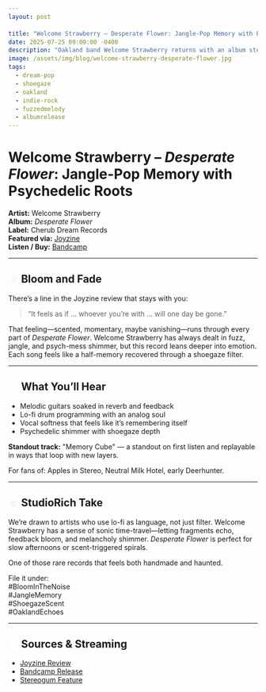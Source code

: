 ```yaml
---
layout: post

title: "Welcome Strawberry – Desperate Flower: Jangle-Pop Memory with Psychedelic Roots"
date: 2025-07-25 09:00:00 -0400
description: "Oakland band Welcome Strawberry returns with an album steeped in scent, sorrow, and shimmer. *Desperate Flower* is noise-kissed dream pop for emotional bloom cycles."
image: /assets/img/blog/welcome-strawberry-desperate-flower.jpg
tags:
  - dream-pop
  - shoegaze
  - oakland
  - indie-rock
  - fuzzedmelody
  - albumrelease
---
```


# Welcome Strawberry – *Desperate Flower*: Jangle-Pop Memory with Psychedelic Roots

**Artist:** Welcome Strawberry  
**Album:** *Desperate Flower*  
**Label:** Cherub Dream Records  
**Featured via:** [Joyzine](https://joyzine.org/2025/07/23/welcome-strawberry-desperate-flower/)  
**Listen / Buy:** [Bandcamp](https://welcomestrawberry.bandcamp.com/album/desperate-flower)

---

## <img src="/assets/icons/plum-flower.svg" alt="Flower icon" style="width: 1em; vertical-align: middle;" /> Bloom and Fade

There’s a line in the Joyzine review that stays with you:
> “It feels as if … whoever you’re with … will one day be gone.”

That feeling—scented, momentary, maybe vanishing—runs through every part of *Desperate Flower*. Welcome Strawberry has always dealt in fuzz, jangle, and psych-mess shimmer, but this record leans deeper into emotion. Each song feels like a half-memory recovered through a shoegaze filter.

---

## <img src="/assets/icons/headphones.svg" alt="Headphones icon" style="width: 1em; vertical-align: middle;" /> What You’ll Hear

- Melodic guitars soaked in reverb and feedback  
- Lo-fi drum programming with an analog soul  
- Vocal softness that feels like it’s remembering itself  
- Psychedelic shimmer with shoegaze depth

**Standout track:** "Memory Cube" — a standout on first listen and replayable in ways that loop with new layers.

For fans of: Apples in Stereo, Neutral Milk Hotel, early Deerhunter.

---

## <img src="/assets/icons/magic-eye.svg" alt="Eye icon" style="width: 1em; vertical-align: middle;" /> StudioRich Take

We’re drawn to artists who use lo-fi as language, not just filter. Welcome Strawberry has a sense of sonic time-travel—letting fragments echo, feedback bloom, and melancholy shimmer. *Desperate Flower* is perfect for slow afternoons or scent-triggered spirals.

One of those rare records that feels both handmade and haunted.

File it under:  
#BloomInTheNoise  
#JangleMemory  
#ShoegazeScent  
#OaklandEchoes

---

## <img src="/assets/icons/hollow-book.svg" alt="Book Open icon" style="width: 1em; vertical-align: middle;" /> Sources & Streaming
- [Joyzine Review](https://joyzine.org/2025/07/23/welcome-strawberry-desperate-flower/)  
- [Bandcamp Release](https://welcomestrawberry.bandcamp.com/album/desperate-flower)  
- [Stereogum Feature](https://www.stereogum.com/2314114/welcome-strawberry-desperate-flower/music/)

